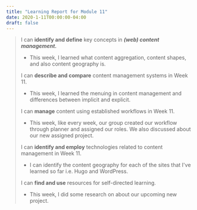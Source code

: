 ```yaml
---
title: "Learning Report for Module 11"
date: 2020-1-11T00:00:00-04:00
draft: false
---
```

 > 
 >  I can **identify and define** key concepts in ***(web) content management.*** 
 > * This week, I learned what content aggregation, content shapes, and also content geography is.
 >
 >  I can **describe and compare** content management systems in Week 11. 
 > * This week, I learned the menuing in content management and differences between implicit and explicit.
 >
 > I can **manage** content using established workflows in Week 11. 
 > * This week, like every week, our group created our workflow through planner and assigned our roles. We also discussed about our new assigned project.
 >
 > I can **identify and employ** technologies related to content management in Week 11.
 > * I can identify the content geography for each of the sites that I've learned so far i.e. Hugo and WordPress.
 >
 >  I can **find and use** resources for self-directed learning. 
 > * This week, I did some research on about our upcoming new project.

